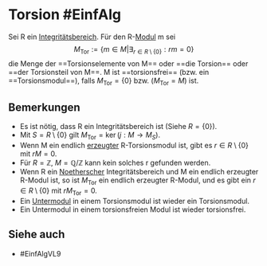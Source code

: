 # Torsion #EinfAlg 
Sei R ein [Integritätsbereich](Einf.%20Alg/Definition/Integrit%C3%A4tsbereich.md). Für den R-[Modul](Einf.%20Alg/Definition/Moduln%20%C3%BCber%20Ringen.md) m sei
$$M_{\text{Tor}}:=\{m\in M|\exists_{r\in R\setminus \{0\}}:rm=0\}$$
die Menge der ==Torsionselemente von M== oder ==die Torsion== oder ==der Torsionsteil von M==. M ist ==torsionsfrei== (bzw. ein ==Torsionsmodul==), falls $M_{\text{Tor}}=\{0\}$ bzw. ($M_{\text{Tor}}=M$) ist.
## Bemerkungen
- Es ist nötig, dass R ein Integritätsbereich ist (Siehe $R=\{0\}$).
- Mit $S=R\setminus\{0\}$ gilt $M_{\text{Tor}}=\ker(j:M\to M_S)$.
- Wenn M ein endlich [erzeugter](Einf.%20Alg/Definition/erzeugte%20Untermoduln.md) R-Torsionsmodul ist, gibt es $r\in R\setminus\{0\}$ mit $rM=0$.
- Für $R=\mathbb{Z}$, $M=\mathbb{Q}/\mathbb{Z}$ kann kein solches r gefunden werden.
- Wenn R ein [Noetherscher](Einf.%20Alg/Definition/Noethersche%20Ringe.md) Integritätsbereich und M ein endlich erzeugter R-Modul ist, so ist $M_{\text{Tor}}$ ein endlich erzeugter R-Modul, und es gibt ein  $r\in R\setminus\{0\}$ mit $rM_{\text{Tor}}=0$.
- Ein [Untermodul](Einf.%20Alg/Definition/Untermoduln.md) in einem Torsionsmodul ist wieder ein Torsionsmodul.
- Ein Untermodul in einem torsionsfreien Modul ist wieder torsionsfrei.
## Siehe auch
- #EinfAlgVL9 